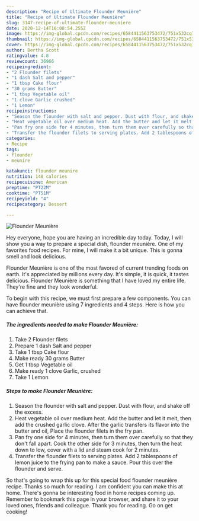 ```yaml
---
description: "Recipe of Ultimate Flounder Meunière"
title: "Recipe of Ultimate Flounder Meunière"
slug: 3147-recipe-of-ultimate-flounder-meuniere
date: 2020-12-14T16:08:54.255Z
image: https://img-global.cpcdn.com/recipes/6584411563753472/751x532cq70/flounder-meuniere-recipe-main-photo.jpg
thumbnail: https://img-global.cpcdn.com/recipes/6584411563753472/751x532cq70/flounder-meuniere-recipe-main-photo.jpg
cover: https://img-global.cpcdn.com/recipes/6584411563753472/751x532cq70/flounder-meuniere-recipe-main-photo.jpg
author: Bertha Scott
ratingvalue: 4.8
reviewcount: 36966
recipeingredient:
- "2 Flounder filets"
- "1 dash Salt and pepper"
- "1 tbsp Cake flour"
- "30 grams Butter"
- "1 tbsp Vegetable oil"
- "1 clove Garlic crushed"
- "1 Lemon"
recipeinstructions:
- "Season the flounder with salt and pepper. Dust with flour, and shake off the excess."
- "Heat vegetable oil over medium heat. Add the butter and let it melt, then add the crushed garlic clove. After the garlic transfers its flavor into the butter and oil, Place the flounder filets in the fry pan."
- "Pan fry one side for 4 minutes, then turn them over carefully so that they don&#39;t fall apart. Cook the other side for 3 minutes, then turn the heat down to low, cover with a lid and steam cook for 2 minutes."
- "Transfer the flounder filets to serving plates. Add 2 tablespoons of lemon juice to the frying pan to make a sauce. Pour this over the flounder and serve."
categories:
- Recipe
tags:
- flounder
- meunire

katakunci: flounder meunire 
nutrition: 148 calories
recipecuisine: American
preptime: "PT22M"
cooktime: "PT51M"
recipeyield: "4"
recipecategory: Dessert

---
```



![Flounder Meunière](https://img-global.cpcdn.com/recipes/6584411563753472/751x532cq70/flounder-meuniere-recipe-main-photo.jpg)

Hey everyone, hope you are having an incredible day today. Today, I will show you a way to prepare a special dish, flounder meunière. One of my favorites food recipes. For mine, I will make it a bit unique. This is gonna smell and look delicious.

Flounder Meunière is one of the most favored of current trending foods on earth. It's appreciated by millions every day. It's simple, it is quick, it tastes delicious. Flounder Meunière is something that I have loved my entire life. They're fine and they look wonderful.




To begin with this recipe, we must first prepare a few components. You can have flounder meunière using 7 ingredients and 4 steps. Here is how you can achieve that.

<!--inarticleads1-->

##### The ingredients needed to make Flounder Meunière:

1. Take 2 Flounder filets
1. Prepare 1 dash Salt and pepper
1. Take 1 tbsp Cake flour
1. Make ready 30 grams Butter
1. Get 1 tbsp Vegetable oil
1. Make ready 1 clove Garlic, crushed
1. Take 1 Lemon




<!--inarticleads2-->

##### Steps to make Flounder Meunière:

1. Season the flounder with salt and pepper. Dust with flour, and shake off the excess.
1. Heat vegetable oil over medium heat. Add the butter and let it melt, then add the crushed garlic clove. After the garlic transfers its flavor into the butter and oil, Place the flounder filets in the fry pan.
1. Pan fry one side for 4 minutes, then turn them over carefully so that they don&#39;t fall apart. Cook the other side for 3 minutes, then turn the heat down to low, cover with a lid and steam cook for 2 minutes.
1. Transfer the flounder filets to serving plates. Add 2 tablespoons of lemon juice to the frying pan to make a sauce. Pour this over the flounder and serve.




So that's going to wrap this up for this special food flounder meunière recipe. Thanks so much for reading. I am confident you can make this at home. There's gonna be interesting food in home recipes coming up. Remember to bookmark this page in your browser, and share it to your loved ones, friends and colleague. Thank you for reading. Go on get cooking!
